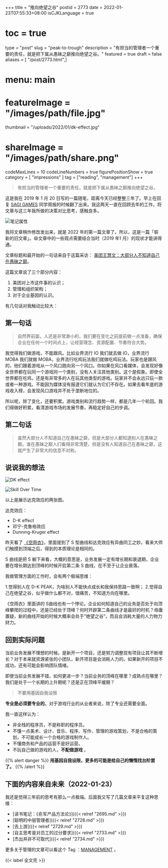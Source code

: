 +++
title = "推向绝望之谷"
postid = 2773
date = 2022-01-23T07:55:33+08:00
isCJKLanguage = true
# toc = true
type = "post"
slug = "peak-to-trough"
description = "有担当的管理者一个重要的责任，就是把下属从愚昧之巅推向绝望之谷。"
featured = true
draft = false
aliases = [ "/post/2773.html",]
# menu: main
# featureImage = "/images/path/file.jpg"
thumbnail = "/uploads/2022/01/dk-effect.jpg"
# shareImage = "/images/path/share.png"
codeMaxLines = 10
codeLineNumbers = true
figurePositionShow = true
category = [ "impressions" ]
tag = ["reading", "management"]
+++

> 有担当的管理者一个重要的责任，就是把下属从愚昧之巅推向绝望之谷。

这是我在 2019 年 1 月 20 日写的一篇随笔，距离今天已经整整三年了。早上在回复 [SAGI GAMES](/tag/sagiteam/) 同学周报的时候翻了出来。我这两天一直在回顾去年的工作，将文章与这三年我所做的决策对比思考，感触良多。

![笔记属性](/uploads/2022/01/dk-note.png)

我将文章稍作修改发出来，就是 2022 年的第一篇文章了。所以，这是一篇「崭新的旧文章」。😄文章中的一些观点需要结合当时（2019 年1 月）的现状才能讲得通。
<!--more-->

文章标题和最开始的一句话来自于这篇采访： [美团王慧文：大部分人不知道自己在愚昧之巅](https://m.huxiu.com/article/282026.html)。

这篇文章说了三个部分内容：

1. 美团对上市这件事的认识；
2. 管理和组织架构；
3. 对于企业基因的认识。

有几句话对我触动比较大：

## 第一句话

> 自然界前面，人还是非常渺小的，我们要在变化之前提前做一点准备，确保企业在任何一个时间点上，让经营理念、资源配置、节奏符合大势。
  
我觉得我们做游戏，不能跟风。比如业界流行 IO 我们就去做 IO，业界流行 MOBA 我们就做 MOBA，业界流行吃鸡玩法我们就做吃鸡玩法。玩家也是跟风的，他们跟着游戏从一个风口跑向另一个风口。你如果在风口看媒体，会发现好像全世界都在玩同一个游戏同一个类别，没有人关注其他类别。这个是假象。即使全世界都在吃鸡，还是有非常多的人在玩其他类型的游戏。玩家并不会永远只玩一款或者一种游戏。不能因为媒体没有报道它们就认为它们不存在。如果去看年底的游戏收入榜，会发现风口游戏并不处于垄断地位的。

所以呢，除了变化，还要积累。游戏类别和流行趋势一样，都是几年一个轮回。我们得做好积累，看清游戏市场的发展节奏，再稳定好自己的步调。
  
## 第二句话
  
> 虽然大部分人不知道自己在愚昧之巅，但是大部分人都知道别人在愚昧之巅。谁在愚昧之巅人们看得非常清楚，但是没有人知道自己在愚昧之巅，这就产生了非常大的信息不对称。

## 说说我的想法

![DK effect](/uploads/2022/01/dk-effect.jpg)

![Skill Over Time](/uploads/2022/01/actual-skill.png)


以上是展示达克效应的两张图。

达克效应：

- D-K effect
- 邓宁-克鲁格效应
- Dunning-Kruger effect

昨天看了 [《空雨衣》](https://book.douban.com/subject/10540584/)，里面提到了 S 型曲线和达克效应有异曲同工之妙。看来大师们触摸到顶端之后，得到的本质理论是相同的。

S 曲线是把 S 躺下来看，大概的意思是，业务发展一定有增长期和衰退期，企业要在增长期达到顶峰的时候开启第二条 S 曲线，在不至于让企业衰落。
  
我做管理方面的工作时，会有两个极端思维：

1.觉得别人在 D-K PEAK，为啥别人不能快点成长和我保持思路一致啊；
2.觉得自己在绝望之谷，似乎做什么都不对，很痛苦，不知道方向在哪里。
  
《空雨衣》里面讲的 S曲线也有一个悖论。企业如何知道自己的业务是否处于向顶峰攀爬的过程中，还是已经处于顶峰？何时开辟第二条曲线才是最好的时机？毋庸置疑，新的曲线开始的时候大概率会处于”绝望之谷“，而且会消耗大量的人力物力财力。

## 回到实际问题
  
当前业务发展不理想的时候。是新开一个项目，还是努力调整现有项目让其不断增长？对于本来就资源紧张的小团队，新开项目是会消耗人力的。如果新开的项目不成功，还有可能会影响团队情绪。
  
即使当前业务发展不错，如何更进一步？当前业务的顶峰在哪里？成熟点在哪里？我们是处于一个长期的上升期呢？还是正在顶峰平缓期？
  
> 不要用基因自我设限
  
**专业是必须要专业的**。对于游戏行业的从业者来说，除了专业还需要全面。

我一直这样认为：

- 非全栈的程序员，不是称职的程序员。
- 不懂一点美术、设计、音乐、程序、写作、管理的游戏策划，不是合格的策划，不可能成长一个合格的游戏制作人。
- 不懂商务和产品的运营不是好运营。
- 不玩自己做的游戏的人，**不配做游戏** 。
  
{{% alert danger %}}
**用基因自我设限，更多的可能是给自己的懒惰找台阶罢了。**
{{% /alert %}}


## 下面的内容来自未来（2022-01-23）

我还是觉得三年前的思考有那么一点极端。后面我又写了几篇文章来平复这种思维：

- [读书笔记：《俞军产品方法论》]({{< relref "2695.md" >}})
- [聪明的中层管理者]({{< relref "2728.md" >}})
- [去上游]({{< relref "2729.md" >}})
- [自主思考是对员工的过分要求]({{< relref "2733.md" >}})
- [杰出并非不可取代]({{< relref "2734.md" >}})

更多关于管理的文章可以看这个 Tag ：[MANAGEMENT](/tag/management/) 。

{{< label 全文完 >}}